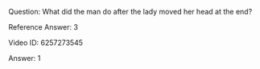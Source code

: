 Question: What did the man do after the lady moved her head at the end?

Reference Answer: 3

Video ID: 6257273545

Answer: 1

